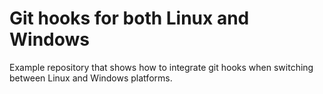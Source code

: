 # Git hooks for both Linux and Windows
Example repository that shows how to integrate git hooks when switching between Linux and Windows platforms.
